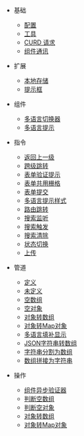 - 基础
  - [配置](base/config-service)
  - [工具](base/bit-service)
  - [CURD 请求](base/http-service)
  - [组件通讯](base/events-service)

- 扩展
  - [本地存储](common/storage-service)
  - [提示框](common/swal-service)

- 组件
  - [多语言切换器](component/bit-i18n-switch)
  - [多语言提示](component/bit-i18n-tips)

- 指令
  - [返回上一级](directive/bit-back)
  - [跨级跳转](directive/bit-cross-level)
  - [表单验证提示](directive/bit-explain)
  - [表单共用栅格](directive/bit-form-col)
  - [表单提交](directive/bit-form-submit)
  - [多语言提示样式](directive/bit-i18n-tips-style)
  - [路由跳转](directive/bit-open)
  - [搜索监听](directive/bit-search-change)
  - [搜索触发](directive/bit-search-start)
  - [搜索清除](directive/bit-search-clear)
  - [状态切换](directive/bit-status-change)
  - [上传](directive/bit-upload)

- 管道
  - [定义](pipe/defined)
  - [未定义](pipe/undefined)
  - [空数组](pipe/empty-array)
  - [空对象](pipe/empty-object)
  - [对象转数组](pipe/object-to-array)
  - [对象转Map对象](pipe/object-to-map)
  - [多语言填补显示](pipe/json-chose)
  - [JSON字符串转数组](pipe/json-parse)
  - [字符串分割为数组](pipe/split)
  - [数组拼接为字符串](pipe/join)

- 操作
  - [组件异步验证器](operate/async-validator)
  - [判断空数组](operate/empty-array)
  - [判断空对象](operate/empty-object)
  - [对象转数组](operate/object-to-array)
  - [对象转Map对象](operate/object-to-map)